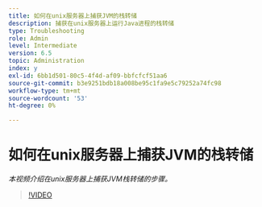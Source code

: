 ```yaml
---
title: 如何在unix服务器上捕获JVM的栈转储
description: 捕获在unix服务器上运行Java进程的栈转储
type: Troubleshooting
role: Admin
level: Intermediate
version: 6.5
topic: Administration
index: y
exl-id: 6bb1d501-80c5-4f4d-af09-bbfcfcf51aa6
source-git-commit: b3e9251bdb18a008be95c1fa9e5c79252a74fc98
workflow-type: tm+mt
source-wordcount: '53'
ht-degree: 0%

---
```


# 如何在unix服务器上捕获JVM的栈转储

*本视频介绍在unix服务器上捕获JVM栈转储的步骤。*

>[!VIDEO](https://video.tv.adobe.com/v/335489?quality=12&learn=on)
